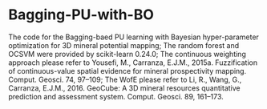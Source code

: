 # Bagging-PU-with-BO
The code for the Bagging-baed PU learning with Bayesian hyper-parameter optimization for 3D mineral potential mapping;
The random forest and OCSVM were provided by scikit-learn 0.24.0;
The continuous weighting approach please refer to Yousefi, M., Carranza, E.J.M., 2015a. Fuzzification of continuous-value spatial evidence for mineral prospectivity mapping. Comput. Geosci. 74, 97–109;
The WofE please refer to Li, R., Wang, G., Carranza, E.J.M., 2016. GeoCube: A 3D mineral resources quantitative prediction and assessment system. Comput. Geosci. 89, 161–173.

